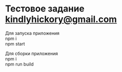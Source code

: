 # Тестовое задание kindlyhickory@gmail.com  

Для запуска приложения  
npm i  
npm start  

Для сборки приложения  
npm i  
npm run build  